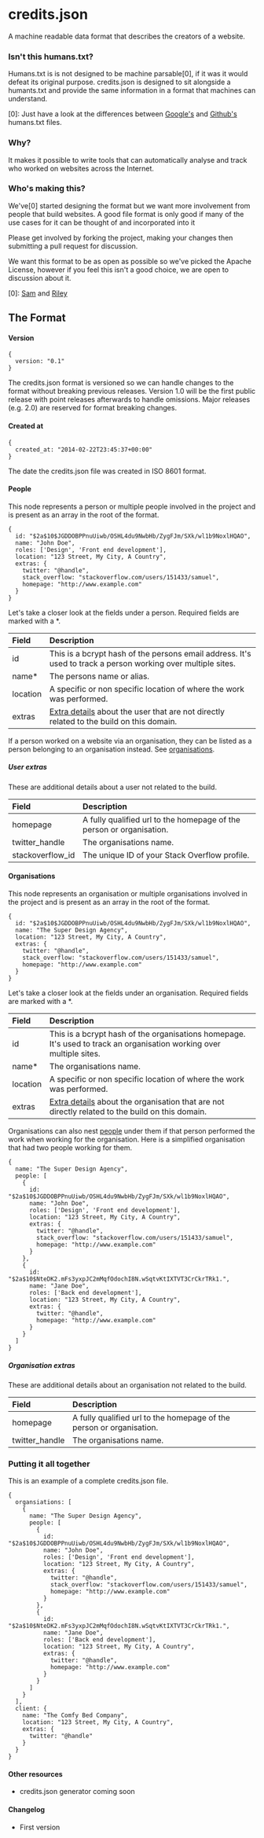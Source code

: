 # credits.json

A machine readable data format that describes the creators of a website.

### Isn't this humans.txt?

Humans.txt is is not designed to be machine parsable[0], if it was it would defeat its original purpose. credits.json is designed to sit alongside a humants.txt and provide the same information in a format that machines can understand.

[0]: Just have a look at the differences between [Google's](https://www.google.com/humans.txt) and [Github's](https://www.github.com/humans.txt) humans.txt files.

### Why?

It makes it possible to write tools that can automatically analyse and track who worked on websites across the Internet.

### Who's making this?

We've[0] started designing the format but we want more involvement from people that build websites. A good file format is only good if many of the use cases for it can be thought of and incorporated into it 

Please get involved by forking the project, making your changes then submitting a pull request for discussion.

We want this format to be as open as possible so we've picked the Apache License, however if you feel this isn't a good choice, we are open to discussion about it.

[0]: [Sam](https://github.com/Rodeoclash) and [Riley](https://github.com/rjaus)

## The Format

#### Version

```
{
  version: "0.1"
}
```

The credits.json format is versioned so we can handle changes to the format without breaking previous releases. Version 1.0 will be the first public release with point releases afterwards to handle omissions. Major releases (e.g. 2.0) are reserved for format breaking changes.

#### Created at

```
{
  created_at: "2014-02-22T23:45:37+00:00"
}
```

The date the credits.json file was created in ISO 8601 format.

#### People <a name="people"></a>
This node represents a person or multiple people involved in the project and is present as an array in the root of the format.

```
{
  id: "$2a$10$JGDDOBPPnuUiwb/OSHL4du9NwbHb/ZygFJm/SXk/wl1b9NoxlHQAO",
  name: "John Doe",
  roles: ['Design', 'Front end development'],
  location: "123 Street, My City, A Country",
  extras: {
    twitter: "@handle",
    stack_overflow: "stackoverflow.com/users/151433/samuel",
    homepage: "http://www.example.com"
  }
}
```

Let's take a closer look at the fields under a person. Required fields are marked with a *.

| Field        | Description   |
| :------------|:--------------|
| id           | This is a bcrypt hash of the persons email address. It's used to track a person working over multiple sites. |
| name*        | The persons name or alias. |
| location     | A specific or non specific location of where the work was performed. |
| extras       | [Extra details](#user_extras) about the user that are not directly related to the build on this domain. |

If a person worked on a website via an organisation, they can be listed as a person belonging to an organisation instead. See [organisations](#organisations).

##### User extras <a name="user_extras"></a>
These are additional details about a user not related to the build.

| Field           | Description   |
| :---------------|:--------------|
| homepage        | A fully qualified url to the homepage of the person or organisation. |
| twitter_handle  | The organisations name. |
| stackoverflow_id| The unique ID of your Stack Overflow profile. |

#### Organisations <a name="organisations"></a>
This node represents an organisation or multiple organisations involved in the project and is present as an array in the root of the format.

```
{
  id: "$2a$10$JGDDOBPPnuUiwb/OSHL4du9NwbHb/ZygFJm/SXk/wl1b9NoxlHQAO",
  name: "The Super Design Agency",
  location: "123 Street, My City, A Country",
  extras: {
    twitter: "@handle",
    stack_overflow: "stackoverflow.com/users/151433/samuel",
    homepage: "http://www.example.com"
  }
}
```

Let's take a closer look at the fields under an organisation. Required fields are marked with a *.

| Field        | Description   |
| :------------|:--------------|
| id           | This is a bcrypt hash of the organisations homepage. It's used to track an organisation working over multiple sites. |
| name*        | The organisations name. |
| location     | A specific or non specific location of where the work was performed. |
| extras       | [Extra details](#organisation_extras) about the organisation that are not directly related to the build on this domain. |

Organisations can also nest [people](#people) under them if that person performed the work when working for the organisation. Here is a simplified organisation that had two people working for them.

```
{
  name: "The Super Design Agency",
  people: [
    {
      id: "$2a$10$JGDDOBPPnuUiwb/OSHL4du9NwbHb/ZygFJm/SXk/wl1b9NoxlHQAO",
      name: "John Doe",
      roles: ['Design', 'Front end development'],
      location: "123 Street, My City, A Country",
      extras: {
        twitter: "@handle",
        stack_overflow: "stackoverflow.com/users/151433/samuel",
        homepage: "http://www.example.com"
      }
    },
    {
      id: "$2a$10$NteDK2.mFs3yxpJC2mMqfOdochI8N.wSqtvKtIXTVT3CrCkrTRk1.",
      name: "Jane Doe",
      roles: ['Back end development'],
      location: "123 Street, My City, A Country",
      extras: {
        twitter: "@handle",
        homepage: "http://www.example.com"
      }
    }
  ]
}
```

##### Organisation extras <a name="organisation_extras"></a>
These are additional details about an organisation not related to the build.

| Field           | Description   |
| :---------------|:--------------|
| homepage        | A fully qualified url to the homepage of the person or organisation. |
| twitter_handle  | The organisations name. |

### Putting it all together
This is an example of a complete credits.json file.
```
{
  organsiations: [
    {
      name: "The Super Design Agency",
      people: [
        {
          id: "$2a$10$JGDDOBPPnuUiwb/OSHL4du9NwbHb/ZygFJm/SXk/wl1b9NoxlHQAO",
          name: "John Doe",
          roles: ['Design', 'Front end development'],
          location: "123 Street, My City, A Country",
          extras: {
            twitter: "@handle",
            stack_overflow: "stackoverflow.com/users/151433/samuel",
            homepage: "http://www.example.com"
          }
        },
        {
          id: "$2a$10$NteDK2.mFs3yxpJC2mMqfOdochI8N.wSqtvKtIXTVT3CrCkrTRk1.",
          name: "Jane Doe",
          roles: ['Back end development'],
          location: "123 Street, My City, A Country",
          extras: {
            twitter: "@handle",
            homepage: "http://www.example.com"
          }
        }
      ]
    }
  ],
  client: {
    name: "The Comfy Bed Company",
    location: "123 Street, My City, A Country",
    extras: {
      twitter: "@handle"
    }
  }
}
```

#### Other resources

* credits.json generator coming soon

#### Changelog

* First version